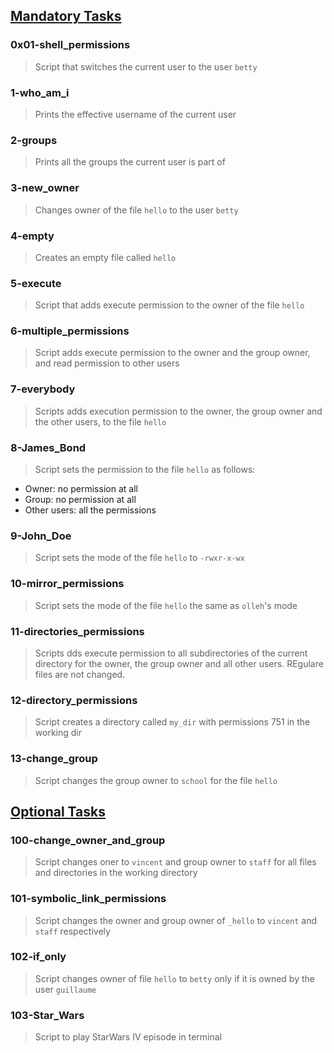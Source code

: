 ## <u>Mandatory Tasks</u>

### 0x01-shell_permissions
> Script that switches the current user to the user `betty`

### 1-who_am_i
> Prints the effective username of the current user

### 2-groups
> Prints all the groups the current user is part of

### 3-new_owner
> Changes owner of the file `hello` to the user `betty`

### 4-empty
> Creates an empty file called `hello`

### 5-execute
> Script that adds execute permission to the owner of the file `hello`

### 6-multiple_permissions
> Script adds execute permission to the owner and the group owner, and read permission to other users

### 7-everybody
> Scripts adds execution permission to the owner, the group owner and the other users, to the file `hello`

### 8-James_Bond
> Script sets the permission to the file `hello` as follows:
* Owner: no permission at all
* Group: no permission at all
* Other users: all the permissions

### 9-John_Doe
> Script sets the mode of the file `hello` to `-rwxr-x-wx`

### 10-mirror_permissions
> Script sets the mode of the file `hello` the same as `olleh`'s mode

### 11-directories_permissions
> Scripts dds execute permission to all subdirectories of the current directory for the owner, the group owner and all other users. REgulare files are not changed.

### 12-directory_permissions
> Script creates a directory called `my_dir` with permissions 751 in the working dir

### 13-change_group
> Script changes the group owner to `school` for the file `hello`


## <u>Optional Tasks</u>
### 100-change_owner_and_group
> Script changes oner to `vincent` and group owner to `staff` for all files and directories in the working directory

### 101-symbolic_link_permissions
> Script changes the owner and group owner of `_hello` to `vincent` and `staff` respectively

### 102-if_only
> Script changes owner of file `hello` to `betty` only if it is owned by the user `guillaume`

### 103-Star_Wars
> Script to play StarWars IV episode in terminal

